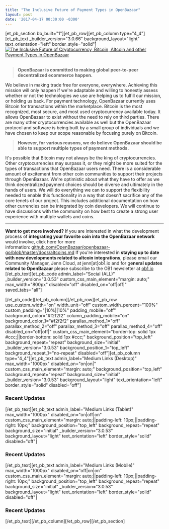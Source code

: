 ```yaml
---
title: "The Inclusive Future of Payment Types in OpenBazaar" 
layout: post
date: '2017-04-17 00:30:00 -0300'
---
```

        
\[et\_pb\_section bb\_built="1"\]\[et\_pb\_row\]\[et\_pb\_column type="4\_4"\]\[et\_pb\_text \_builder\_version="3.0.66" background\_layout="light" text\_orientation="left" border_style="solid"\] [![The Inclusive Future of Cryptocurrency, Bitcoin, Altcoin and other Payment Types in OpenBazaar](https://blog.openbazaar.org/wp-content/uploads/2017/04/The-Inclusive-Future-of-Payment-Types-in-OpenBazaar-1024x512.png)](https://blog.openbazaar.org/wp-content/uploads/2017/04/The-Inclusive-Future-of-Payment-Types-in-OpenBazaar.png)  

> **OpenBazaar is committed to making global peer-to-peer decentralized ecommerce happen.**

We believe in making trade free for everyone, everywhere. Achieving this mission will only happen if we're adaptable and willing to honestly assess whether or not the technologies we use are helping us to fulfill our mission, or holding us back. For payment technology, OpenBazaar currently uses Bitcoin for transactions within the marketplace. Bitcoin is the most recognized, most secure, and most used cryptocurrency available today. It allows OpenBazaar to exist without the need to rely on third parties. There are many other cryptocurrencies available as well but the OpenBazaar protocol and software is being built by a small group of individuals and we have chosen to keep our scope reasonable by focusing purely on Bitcoin.

> **However, for various reasons, we do believe OpenBazaar should be able to support multiple types of payment methods.**

It's possible that Bitcoin may not always be the king of cryptocurrencies. Other cryptocurrencies may surpass it, or they might be more suited for the types of transactions that OpenBazaar users need. There is a considerable amount of excitement from other coin communities to support their projects through OpenBazaar. We're optimistic about what they have to offer as we think decentralized payment choices should be diverse and ultimately in the hands of users. We will do everything we can to support the flexibility needed to enable this functionality in a way that doesn't sacrifice any of the core tenets of our project. This includes additional documentation on how other currencies can be integrated by coin developers. We will continue to have discussions with the community on how best to create a strong user experience with multiple wallets and coins.  

* * *

**Want to get more involved?** If you are interested in what the development process of **integrating your favorite coin into the OpenBazaar network** would involve, click here for more information: [github.com/OpenBazaar/openbazaar-go/blob/master/docs/altcoins.md](https://github.com/OpenBazaar/openbazaar-go/blob/master/docs/altcoins.md) If you're interested in **staying up to date with new developments related to altcoin integrations**, please email our Community Manager, Jenn Cloud, at jenn\[at\]ob1.io and for g**eneral updates related to OpenBazaar** please subscribe to the OB1 newsletter at [ob1.io](http://ob1.io)     \[/et\_pb\_text\]\[et\_pb\_code admin\_label="Social (ALL)" \_builder\_version="3.0.53" custom\_css\_main\_element="margin: auto;" max\_width="800px" disabled="off" disabled\_on="off|off|" saved\_tabs="all"\]<div width="100%" style="margin: 0 auto !important;"><!-- \[et\_pb\_line\_break\_holder\] --><!-- \[et\_pb\_line\_break\_holder\] --><div class="a2a\_kit a2a\_kit\_size\_32 a2a\_default\_style"><!-- \[et\_pb\_line\_break\_holder\] --> <a class="a2a\_button\_tumblr"></a><!-- \[et\_pb\_line\_break\_holder\] --> <a class="a2a\_button\_facebook"></a><!-- \[et\_pb\_line\_break\_holder\] --> <a class="a2a\_button\_twitter"></a><!-- \[et\_pb\_line\_break\_holder\] --> <a class="a2a\_dd" href="https://www.addtoany.com/share"></a><!-- \[et\_pb\_line\_break\_holder\] --></div><!-- \[et\_pb\_line\_break\_holder\] --><!-- \[et\_pb\_line\_break\_holder\] --><script async src="https://static.addtoany.com/menu/page.js"></script><!-- \[et\_pb\_line\_break\_holder\] --><!-- \[et\_pb\_line\_break\_holder\] --></div>\[/et\_pb\_code\]\[/et\_pb\_column\]\[/et\_pb\_row\]\[et\_pb\_row use\_custom\_width="on" width\_unit="off" custom\_width\_percent="100%" custom\_padding="|10%||10%" padding\_mobile="off" background\_color="#f2f2f2" column\_padding\_mobile="on" background\_color\_1="#f2f2f2" parallax\_method\_1="off" parallax\_method\_2="off" parallax\_method\_3="off" parallax\_method\_4="off" disabled\_on="off|off|" custom\_css\_main\_element="border-top: solid 1px #ccc;||border-bottom: solid 1px #ccc;" background\_position="top\_left" background\_repeat="repeat" background\_size="initial" \_builder\_version="3.0.53" background\_position\_1="top\_left" background\_repeat\_1="no-repeat" disabled="off"\]\[et\_pb\_column type="4\_4"\]\[et\_pb\_text admin\_label="Medium Links (Desktop)" max\_width="1000px" disabled\_on="on|on|" custom\_css\_main\_element="margin: auto;" background\_position="top\_left" background\_repeat="repeat" background\_size="initial" \_builder\_version="3.0.53" background\_layout="light" text\_orientation="left" border_style="solid" disabled="off"\]

### Recent Updates

\[/et\_pb\_text\]\[et\_pb\_text admin\_label="Medium Links (Tablet)" max\_width="1000px" disabled\_on="on|off|on" custom\_css\_main\_element="margin: auto;||padding-left: 10px;||padding-right: 10px;" background\_position="top\_left" background\_repeat="repeat" background\_size="initial" \_builder\_version="3.0.53" background\_layout="light" text\_orientation="left" border_style="solid" disabled="off"\]

### Recent Updates

\[/et\_pb\_text\]\[et\_pb\_text admin\_label="Medium Links (Mobile)" max\_width="1000px" disabled\_on="off|on|on" custom\_css\_main\_element="margin: auto;||padding-left: 10px;||padding-right: 10px;" background\_position="top\_left" background\_repeat="repeat" background\_size="initial" \_builder\_version="3.0.53" background\_layout="light" text\_orientation="left" border_style="solid" disabled="off"\]

### Recent Updates

\[/et\_pb\_text\]\[/et\_pb\_column\]\[/et\_pb\_row\]\[/et\_pb\_section\]
